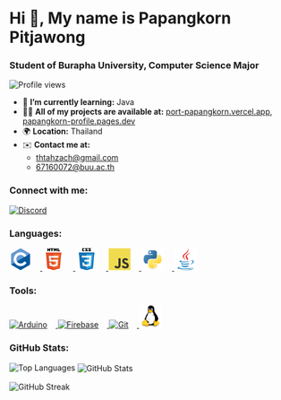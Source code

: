 <h1 align="left">Hi 👋, My name is Papangkorn Pitjawong</h1>
<h3 align="left">Student of Burapha University, Computer Science Major</h3>

<p align="left">
  <img src="https://komarev.com/ghpvc/?username=tahpapangkorn&label=Profile%20views&color=0e75b6&style=flat" alt="Profile views" />
</p>



- 🌱 **I’m currently learning:** Java  
- 👨‍💻 **All of my projects are available at:** [port-papangkorn.vercel.app](https://port-papangkorn.vercel.app/), [papangkorn-profile.pages.dev](https://papangkorn-profile.pages.dev/)  
- 🌍 **Location:** Thailand  
- ✉️ **Contact me at:**  
  - [thtahzach@gmail.com](mailto:thtahzach@gmail.com)  
  - [67160072@buu.ac.th](mailto:67160072@buu.ac.th)  



<h3 align="left">Connect with me:</h3>
<p align="left">
  <a href="https://discord.com/users/yahya5" target="_blank">
    <img src="https://raw.githubusercontent.com/danielcranney/readme-generator/main/public/icons/socials/discord.svg" width="32" height="40" alt="Discord">
  </a>
</p>



<h3 align="left">Languages:</h3>
<p align="left">
  <a href="https://www.cprogramming.com/" target="_blank" rel="noreferrer">
    <img src="https://raw.githubusercontent.com/devicons/devicon/master/icons/c/c-original.svg" alt="C" width="40" height="40" style="margin-right: 15px;" />
  </a>
  <a href="https://www.w3.org/html/" target="_blank" rel="noreferrer">
    <img src="https://raw.githubusercontent.com/devicons/devicon/master/icons/html5/html5-original-wordmark.svg" alt="HTML5" width="40" height="40" style="margin-right: 15px;" />
  </a>
  <a href="https://www.w3schools.com/css/" target="_blank" rel="noreferrer">
    <img src="https://raw.githubusercontent.com/devicons/devicon/master/icons/css3/css3-original-wordmark.svg" alt="CSS3" width="40" height="40" style="margin-right: 15px;" />
  </a>
  <a href="https://developer.mozilla.org/en-US/docs/Web/JavaScript" target="_blank" rel="noreferrer">
    <img src="https://raw.githubusercontent.com/devicons/devicon/master/icons/javascript/javascript-original.svg" alt="JavaScript" width="40" height="40" style="margin-right: 15px;" />
  </a>
  <a href="https://www.python.org" target="_blank" rel="noreferrer">
    <img src="https://raw.githubusercontent.com/devicons/devicon/master/icons/python/python-original.svg" alt="Python" width="40" height="40" style="margin-right: 15px;" />
  </a>
  <a href="https://www.java.com" target="_blank" rel="noreferrer">
    <img src="https://raw.githubusercontent.com/devicons/devicon/master/icons/java/java-original.svg" alt="Java" width="40" height="40" style="margin-right: 15px;" />
  </a>
</p>

<h3 align="left">Tools:</h3>
<p align="left">
  <a href="https://www.arduino.cc/" target="_blank" rel="noreferrer">
    <img src="https://cdn.worldvectorlogo.com/logos/arduino-1.svg" alt="Arduino" width="40" height="40" style="margin-right: 15px;" />
  </a>
  <a href="https://firebase.google.com/" target="_blank" rel="noreferrer">
    <img src="https://www.vectorlogo.zone/logos/firebase/firebase-icon.svg" alt="Firebase" width="40" height="40" style="margin-right: 15px;" />
  </a>
  <a href="https://git-scm.com/" target="_blank" rel="noreferrer">
    <img src="https://www.vectorlogo.zone/logos/git-scm/git-scm-icon.svg" alt="Git" width="40" height="40" style="margin-right: 15px;" />
  </a>
  <a href="https://www.linux.org/" target="_blank" rel="noreferrer">
    <img src="https://raw.githubusercontent.com/devicons/devicon/master/icons/linux/linux-original.svg" alt="Linux" width="40" height="40" style="margin-right: 15px;" />
  </a>
</p>



<h3 align="left">GitHub Stats:</h3>
<p align="left">
  <img align="left" src="https://github-readme-stats.vercel.app/api/top-langs?username=tahpapangkorn&show_icons=true&locale=en&layout=compact" alt="Top Languages" />
</p>

<p>&nbsp;<img align="center" src="https://github-readme-stats.vercel.app/api?username=tahpapangkorn&show_icons=true&locale=en" alt="GitHub Stats" /></p>

<p><img align="center" src="https://github-readme-streak-stats.herokuapp.com/?user=tahpapangkorn&" alt="GitHub Streak" /></p>
